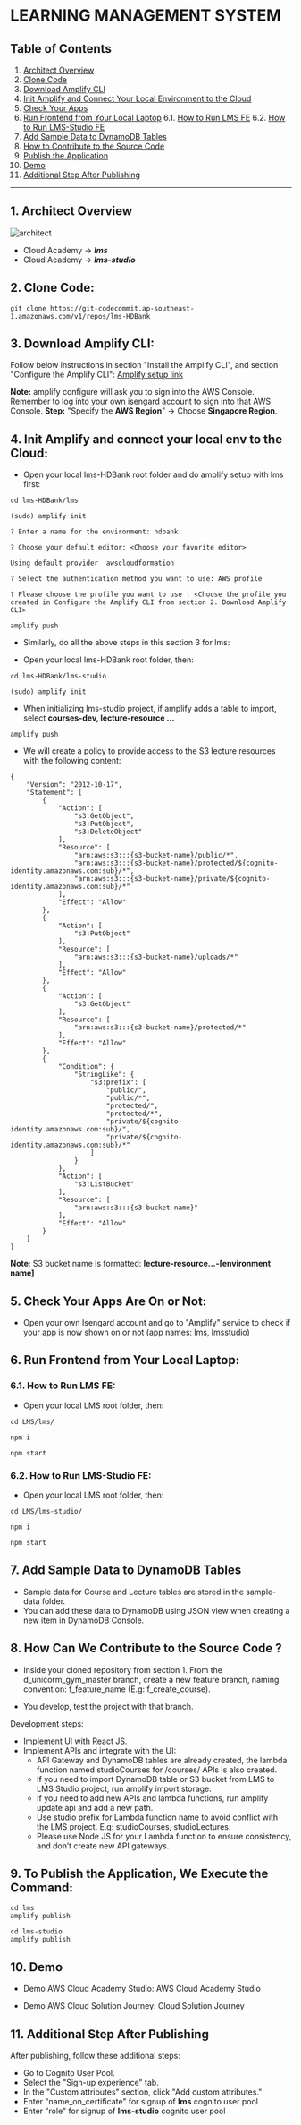 # LEARNING MANAGEMENT SYSTEM

## Table of Contents
1. [Architect Overview](#1-architect-overview)
2. [Clone Code](#2-clone-code)
3. [Download Amplify CLI](#3-download-amplify-cli)
4. [Init Amplify and Connect Your Local Environment to the Cloud](#4-init-amplify-and-connect-your-local-environment-to-the-cloud)
5. [Check Your Apps](#5-check-your-apps)
6. [Run Frontend from Your Local Laptop](#6-run-frontend-from-your-local-laptop)
    6.1. [How to Run LMS FE](#61-how-to-run-lms-fe)
    6.2. [How to Run LMS-Studio FE](#62-how-to-run-lms-studio-fe)
7. [Add Sample Data to DynamoDB Tables](#7-add-sample-data-to-dynamodb-tables)
8. [How to Contribute to the Source Code](#8-how-to-contribute-to-the-source-code)
9. [Publish the Application](#9-publish-the-application)
10. [Demo](#10-demo)
11. [Additional Step After Publishing](#11-additional-step-after-publishing)

---

## 1. Architect Overview
![architect](images/LMS.jpg)
- Cloud Academy -> ***lms***
- Cloud Academy -> ***lms-studio***

## 2. Clone Code:

```
git clone https://git-codecommit.ap-southeast-1.amazonaws.com/v1/repos/lms-HDBank
```

## 3. Download Amplify CLI:
Follow below instructions in section "Install the Amplify CLI", and section "Configure the Amplify CLI":
[Amplify setup link](https://docs.amplify.aws/cli/start/install/#configure-the-amplify-cli)

**Note:** amplify configure will ask you to sign into the AWS Console. Remember to log into your own isengard account to sign into that AWS Console.
**Step:** "Specify the **AWS Region**" -> Choose **Singapore Region**.

## 4. Init Amplify and connect your local env to the Cloud:
- Open your local lms-HDBank root folder and do amplify setup with lms first:

```
cd lms-HDBank/lms

(sudo) amplify init

? Enter a name for the environment: hdbank

? Choose your default editor: <Choose your favorite editor>

Using default provider  awscloudformation

? Select the authentication method you want to use: AWS profile

? Please choose the profile you want to use : <Choose the profile you created in Configure the Amplify CLI from section 2. Download Amplify CLI>

amplify push

```

- Similarly, do all the above steps in this section 3 for lms:

- Open your local lms-HDBank root folder, then:

```
cd lms-HDBank/lms-studio

(sudo) amplify init
```

- When initializing lms-studio project, if amplify adds a table to import, select **courses-dev, lecture-resource ...**

```
amplify push
```

- We will create a policy to provide access to the S3 lecture resources with the following content:

```
{
    "Version": "2012-10-17",
    "Statement": [
        {
            "Action": [
                "s3:GetObject",
                "s3:PutObject",
                "s3:DeleteObject"
            ],
            "Resource": [
                "arn:aws:s3:::{s3-bucket-name}/public/*",
                "arn:aws:s3:::{s3-bucket-name}/protected/${cognito-identity.amazonaws.com:sub}/*",
                "arn:aws:s3:::{s3-bucket-name}/private/${cognito-identity.amazonaws.com:sub}/*"
            ],
            "Effect": "Allow"
        },
        {
            "Action": [
                "s3:PutObject"
            ],
            "Resource": [
                "arn:aws:s3:::{s3-bucket-name}/uploads/*"
            ],
            "Effect": "Allow"
        },
        {
            "Action": [
                "s3:GetObject"
            ],
            "Resource": [
                "arn:aws:s3:::{s3-bucket-name}/protected/*"
            ],
            "Effect": "Allow"
        },
        {
            "Condition": {
                "StringLike": {
                    "s3:prefix": [
                        "public/",
                        "public/*",
                        "protected/",
                        "protected/*",
                        "private/${cognito-identity.amazonaws.com:sub}/",
                        "private/${cognito-identity.amazonaws.com:sub}/*"
                    ]
                }
            },
            "Action": [
                "s3:ListBucket"
            ],
            "Resource": [
                "arn:aws:s3:::{s3-bucket-name}"
            ],
            "Effect": "Allow"
        }
    ]
}

```
**Note**: S3 bucket name is formatted: **lecture-resource...-[environment name]**

## 5. Check Your Apps Are On or Not:
- Open your own Isengard account and go to "Amplify" service to check if your app is now shown on or not (app names: lms, lmsstudio)

## 6. Run Frontend from Your Local Laptop:
### 6.1. How to Run LMS FE:
- Open your local LMS root folder, then:
```
cd LMS/lms/

npm i

npm start
```

### 6.2. How to Run LMS-Studio FE:
- Open your local LMS root folder, then:

```
cd LMS/lms-studio/

npm i

npm start
```

## 7. Add Sample Data to DynamoDB Tables
- Sample data for Course and Lecture tables are stored in the sample-data folder.
- You can add these data to DynamoDB using JSON view when creating a new item in DynamoDB Console.

## 8. How Can We Contribute to the Source Code ?
- Inside your cloned repository from section 1. From the d_unicorm_gym_master branch, create a new feature branch, naming convention: f_feature_name (E.g: f_create_course).

- You develop, test the project with that branch.

Development steps:

- Implement UI with React JS.
- Implement APIs and integrate with the UI:
    - API Gateway and DynamoDB tables are already created, the lambda function named studioCourses for /courses/ APIs is also created.
    - If you need to import DynamoDB table or S3 bucket from LMS to LMS Studio project, run amplify import storage.
    - If you need to add new APIs and lambda functions, run amplify update api and add a new path.
    - Use studio prefix for Lambda function name to avoid conflict with the LMS project. E.g: studioCourses, studioLectures.
    - Please use Node JS for your Lambda function to ensure consistency, and don’t create new API gateways.
## 9. To Publish the Application, We Execute the Command:

```
cd lms
amplify publish

cd lms-studio
amplify publish

```
## 10. Demo
- Demo AWS Cloud Academy Studio: AWS Cloud Academy Studio

- Demo AWS Cloud Solution Journey: Cloud Solution Journey

## 11. Additional Step After Publishing
After publishing, follow these additional steps:

- Go to Cognito User Pool.
- Select the "Sign-up experience" tab.
- In the "Custom attributes" section, click "Add custom attributes."
- Enter "name_on_certificate" for signup of **lms** cognito user pool
- Enter "role" for signup of **lms-studio** cognito user pool
